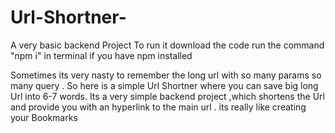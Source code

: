 # Url-Shortner-
A very basic backend Project
To run it download the code 
run the command "npm i" in terminal if you have npm installed 


Sometimes its very nasty to remember the long url with so many params so many query . So here is a simple Url Shortner where you can save big long Url into 6-7 words.
Its a very simple backend project ,which shortens the Url and provide you with an hyperlink to the main url .
its really like creating your Bookmarks
